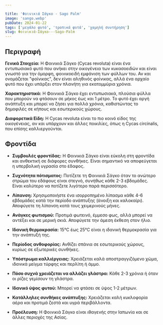 ```yaml
---

title: 'Φοινικιά Σάγκο - Sago Palm'
image: 'sango.webp'
pubDate: 2024-01-22
tags: ['μεγάλο φυτό', 'τροπικά φυτά', 'χαμηλή συντήρηση']
slug: Φοινικιά-Σάγκο---Sago-Palm
---
```


**Περιγραφή**
----------------
**Γενικά Στοιχεία:**
Η Φοινικιά Σάγκο (Cycas revoluta) είναι ένα εντυπωσιακό φυτό που ανήκει στην οικογένεια των κυκασοειδών και είναι γνωστό για την όμορφη, φοινικοειδή εμφάνιση των φύλλων του. Αν και ονομάζεται "φοίνικας", δεν είναι αληθινός φοίνικας, αλλά ένα αρχαίο φυτό που έχει υπάρξει στον πλανήτη για εκατομμύρια χρόνια.

**Χαρακτηριστικά:**
Η Φοινικιά Σάγκο έχει εντυπωσιακά, πλούσια φύλλα που μπορούν να φτάσουν σε μήκος έως και 1 μέτρο. Το φυτό έχει αργή ανάπτυξη και μπορεί να ζήσει για πολλά χρόνια, καθιστώντας το δημοφιλές σε κήπους και εσωτερικούς χώρους.

**Διαφορετικά Είδη:**
Η Cycas revoluta είναι το πιο κοινό είδος της οικογένειας, αν και υπάρχουν και άλλες ποικιλίες, όπως η Cycas circinalis, που επίσης καλλιεργούνται.

**Φροντίδα**
--------------
* **Συμβουλές φροντίδας:** 
  Η Φοινικιά Σάγκο είναι εύκολη στη φροντίδα και ανθεκτική σε διάφορες συνθήκες. Είναι σημαντικό να αποφεύγεται η υπερβολική υγρασία στο έδαφος.

* **Συχνότητα πότισματος:** 
  Ποτίζετε τη Φοινικιά Σάγκο όταν το ανώτερο στρώμα του εδάφους είναι στεγνό, συνήθως κάθε 2-3 εβδομάδες. Είναι καλύτερο να ποτίζετε λιγότερο παρά περισσότερο.

* **Λίπανση:** 
  Χρησιμοποιήστε ένα ισορροπημένο λίπασμα κάθε 4-6 εβδομάδες κατά την περίοδο ανάπτυξης (άνοιξη και καλοκαίρι). Αποφύγετε τη λίπανση κατά τους χειμερινούς μήνες.

* **Ανάγκες φωτισμού:** 
  Προτιμά φωτεινό, έμμεσο φως, αλλά μπορεί να αντέξει και σε μερική σκιά. Αποφύγετε την άμεση έκθεση στον ήλιο.

* **Ιδανική θερμοκρασία:** 
  15°C έως 25°C είναι η ιδανική θερμοκρασία για την ανάπτυξή της.

* **Περίοδος ανθοφορίας:**
  Ανθίζει σπάνια σε εσωτερικούς χώρους, κυρίως σε εξωτερικές συνθήκες.

* **Υπόστρωμα καλλιέργειας:**
  Χρειάζεται καλά αποστραγγιζόμενο χώμα, ιδανικά μείγμα τύρφης και περλίτη ή άμμο.

* **Πόσο συχνά χρειάζεται να αλλάζει γλάστρα:** 
  Κάθε 2-3 χρόνια ή όταν οι ρίζες γεμίσουν τη γλάστρα.

* **Ιδανικό ύψος φυτού:** 
  Μπορεί να φτάσει σε ύψος 1-2 μέτρων.

* **Κατάλληλες συνθήκες ανάπτυξης:** 
  Χρειάζεται καλή κυκλοφορία αέρα και προτιμά ζεστά και υγρά περιβάλλοντα.

* **Προέλευση:**
  Η Φοινικιά Σάγκο είναι ιθαγενής στην Ιαπωνία και σε άλλες περιοχές της Ασίας.
